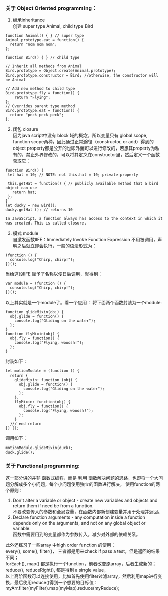 ### 关于 Object Oriented programming：

1.	继承inheritance  
创建 super type Animal, child type Bird 
```
function Animal() { } // super type
Animal.prototype.eat = function() {
  return "nom nom nom";
};

function Bird() { } // child type

// Inherit all methods from Animal
Bird.prototype = Object.create(Animal.prototype);
Bird.prototype.constructor = Bird; //otherwise, the constructor will be Animal

// Add new method to child type
Bird.prototype.fly = function() {
	return "Flying";
};
// Overrides parent type method 
Bird.prototype.eat = function() {
  return "peck peck peck";
};
```
2.	闭包 closure  
因为java script中没有 block 域的概念，所以变量只有 global scope, function scope两种，因此通过正常途径（constructor, or add）得到的object property都是公开的也即外面可以进行修改的，若想其property为私有的，禁止外界修改的，可以将其定义在constructor里，然后定义一个函数获取它：
 ```
 function Bird() {
  let hat = 10; // NOTE: not this.hat = 10; private property

  this.getHat = function() { // publicly available method that a bird object can use
    return hat;
  };
}
let ducky = new Bird();
ducky.getHat (); // returns 10

In JavaScript, a function always has access to the context in which it was created. This is called closure.
```
3.	模式 module  
自激发函数IIFE：Immediately Invoke Function Expression
不用被调用，声明之后就立即会执行，一般的语法形式为：
```
(function () {
  console.log("Chirp, chirp!");
})();
```
当给这段IIFE 赋予了名称以便日后调用，就得到：
```
Var module = (function () {
  console.log("Chirp, chirp!");
})();
```
以上其实就是一个module了。看一个应用：
将下面两个函数封装为一个module:
```
function glideMixin(obj) {
  obj.glide = function() {
    console.log("Gliding on the water");
  };
}
function flyMixin(obj) {
  obj.fly = function() {
    console.log("Flying, wooosh!");
  };
}
```
封装如下：
```
let motionModule = (function () {
  return {
    glideMixin: function (obj) {
      obj.glide = function() {
        console.log("Gliding on the water");
      };
    },
    flyMixin: function(obj) {
      obj.fly = function() {
        console.log("Flying, wooosh!");
      };
    }
  }// end return
}) ();
```
调用如下：
```
motionModule.glideMixin(duck);
duck.glide();
```

### 关于 Functional programming:
这一部分讲的并非 函数式编程，而是 利用 函数解决问题的思路，也即将一个大问题分解成多个小问题，每个小问题使用独立的函数进行解决。
使用function的两个原则：
1) Don't alter a variable or object - create new variables and objects and return them if need be from a function.  
不要改变传入的参数和全局变量，在函数内部新创建变量并用于处理并返回。
2) Declare function arguments - any computation inside a function depends only on the arguments, and not on any global object or variable.  
函数中需要用到的变量都作为参数传入，减少对外部的依赖关系。

此外还练习了一些array 中high order function 的使用：  
every(), some(), filter()， 三者都是用来check if pass a test，但是返回的结果不同；  
forEach(), map() 都是执行一个function，前者改变原array，后者生成新的；  
reduce(), reduceRight(), 都是得到 a single value，  
以上高阶函数可以连接使用，比如首先使用filter过滤array，然后利用map进行变换，最后使用reduce()得到一个想要的目标值：  
myArr.filter(myFilter).map(myMap).reduce(myReduce);
